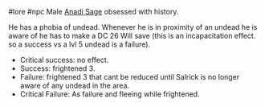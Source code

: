  #lore #npc
Male [Anadi Sage](https://2e.aonprd.com/Monsters.aspx?ID=1423) obsessed with history. 

He has a phobia of undead. Whenever he is in proximity of an undead he is aware of he has to make a DC 26 Will save (this is an incapacitation effect. so a success vs a lvl 5 undead is a failure). 
- Critical success: no effect.
- Success: frightened 3.
- Failure: frightened 3 that cant be reduced until Salrick is no longer aware of any undead in the area.
- Critical Failure: As failure and fleeing while frightened.